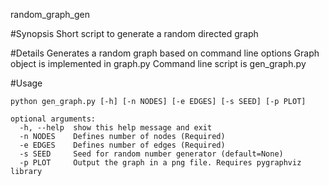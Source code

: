 random_graph_gen

#Synopsis
Short script to generate a random directed graph

#Details
Generates a random graph based on command line options
Graph object is implemented in graph.py
Command line script is gen_graph.py

#Usage
```
python gen_graph.py [-h] [-n NODES] [-e EDGES] [-s SEED] [-p PLOT]

optional arguments:
  -h, --help  show this help message and exit
  -n NODES    Defines number of nodes (Required)
  -e EDGES    Defines number of edges (Required)
  -s SEED     Seed for random number generator (default=None)
  -p PLOT     Output the graph in a png file. Requires pygraphviz library
```